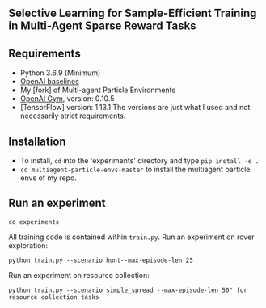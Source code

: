 ## Selective Learning for Sample-Efficient Training in Multi-Agent Sparse Reward Tasks
## Requirements
* Python 3.6.9 (Minimum)
* [OpenAI baselines](https://github.com/openai/baselines)
* My [fork] of Multi-agent Particle Environments
* [OpenAI Gym](https://github.com/openai/gym), version: 0.10.5
* [TensorFlow] version: 1.13.1
The versions are just what I used and not necessarily strict requirements.

## Installation
- To install, `cd` into the 'experiments' directory and type `pip install -e .`
- `cd multiagent-particle-envs-master` to install the multiagent particle envs of my repo.

## Run an experiment
```shell
cd experiments
```
All training code is contained within `train.py`. 
Run an experiment on rover exploration:
```shell
python train.py --scenario hunt--max-episode-len 25
```
Run an experiment on resource collection:
```shell
python train.py --scenario simple_spread --max-episode-len 50" for resource collection tasks
```
